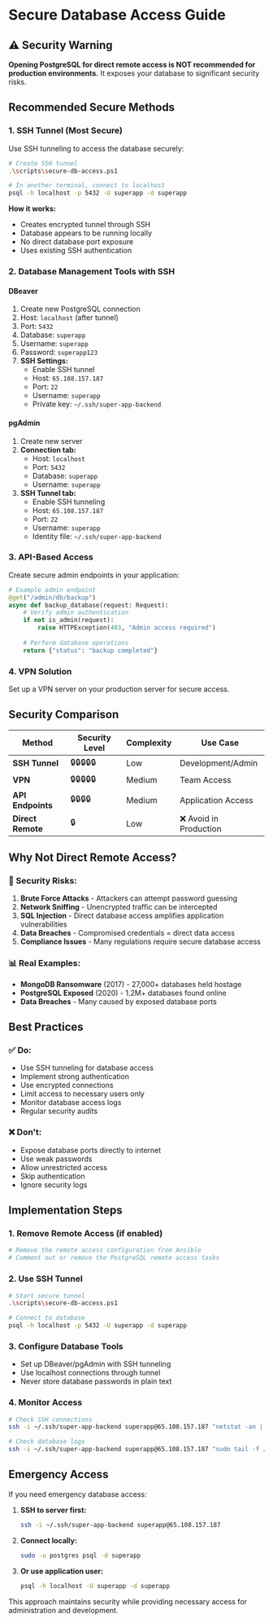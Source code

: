 # Secure Database Access Guide

## ⚠️ Security Warning

**Opening PostgreSQL for direct remote access is NOT recommended for production environments.** It exposes your database to significant security risks.

## Recommended Secure Methods

### 1. SSH Tunnel (Most Secure)

Use SSH tunneling to access the database securely:

```bash
# Create SSH tunnel
.\scripts\secure-db-access.ps1

# In another terminal, connect to localhost
psql -h localhost -p 5432 -U superapp -d superapp
```

**How it works:**
- Creates encrypted tunnel through SSH
- Database appears to be running locally
- No direct database port exposure
- Uses existing SSH authentication

### 2. Database Management Tools with SSH

#### DBeaver
1. Create new PostgreSQL connection
2. Host: `localhost` (after tunnel)
3. Port: `5432`
4. Database: `superapp`
5. Username: `superapp`
6. Password: `superapp123`
7. **SSH Settings:**
   - Enable SSH tunnel
   - Host: `65.108.157.187`
   - Port: `22`
   - Username: `superapp`
   - Private key: `~/.ssh/super-app-backend`

#### pgAdmin
1. Create new server
2. **Connection tab:**
   - Host: `localhost`
   - Port: `5432`
   - Database: `superapp`
   - Username: `superapp`
3. **SSH Tunnel tab:**
   - Enable SSH tunneling
   - Host: `65.108.157.187`
   - Port: `22`
   - Username: `superapp`
   - Identity file: `~/.ssh/super-app-backend`

### 3. API-Based Access

Create secure admin endpoints in your application:

```python
# Example admin endpoint
@get("/admin/db/backup")
async def backup_database(request: Request):
    # Verify admin authentication
    if not is_admin(request):
        raise HTTPException(403, "Admin access required")
    
    # Perform database operations
    return {"status": "backup completed"}
```

### 4. VPN Solution

Set up a VPN server on your production server for secure access.

## Security Comparison

| Method | Security Level | Complexity | Use Case |
|--------|---------------|------------|----------|
| **SSH Tunnel** | 🔒🔒🔒🔒🔒 | Low | Development/Admin |
| **VPN** | 🔒🔒🔒🔒🔒 | Medium | Team Access |
| **API Endpoints** | 🔒🔒🔒🔒 | Medium | Application Access |
| **Direct Remote** | 🔒 | Low | ❌ Avoid in Production |

## Why Not Direct Remote Access?

### 🚨 Security Risks:
1. **Brute Force Attacks** - Attackers can attempt password guessing
2. **Network Sniffing** - Unencrypted traffic can be intercepted
3. **SQL Injection** - Direct database access amplifies application vulnerabilities
4. **Data Breaches** - Compromised credentials = direct data access
5. **Compliance Issues** - Many regulations require secure database access

### 📊 Real Examples:
- **MongoDB Ransomware** (2017) - 27,000+ databases held hostage
- **PostgreSQL Exposed** (2020) - 1.2M+ databases found online
- **Data Breaches** - Many caused by exposed database ports

## Best Practices

### ✅ Do:
- Use SSH tunneling for database access
- Implement strong authentication
- Use encrypted connections
- Limit access to necessary users only
- Monitor database access logs
- Regular security audits

### ❌ Don't:
- Expose database ports directly to internet
- Use weak passwords
- Allow unrestricted access
- Skip authentication
- Ignore security logs

## Implementation Steps

### 1. Remove Remote Access (if enabled)
```bash
# Remove the remote access configuration from Ansible
# Comment out or remove the PostgreSQL remote access tasks
```

### 2. Use SSH Tunnel
```bash
# Start secure tunnel
.\scripts\secure-db-access.ps1

# Connect to database
psql -h localhost -p 5432 -U superapp -d superapp
```

### 3. Configure Database Tools
- Set up DBeaver/pgAdmin with SSH tunneling
- Use localhost connections through tunnel
- Never store database passwords in plain text

### 4. Monitor Access
```bash
# Check SSH connections
ssh -i ~/.ssh/super-app-backend superapp@65.108.157.187 "netstat -an | grep 5432"

# Check database logs
ssh -i ~/.ssh/super-app-backend superapp@65.108.157.187 "sudo tail -f /var/log/postgresql/postgresql-16-main.log"
```

## Emergency Access

If you need emergency database access:

1. **SSH to server first:**
   ```bash
   ssh -i ~/.ssh/super-app-backend superapp@65.108.157.187
   ```

2. **Connect locally:**
   ```bash
   sudo -u postgres psql -d superapp
   ```

3. **Or use application user:**
   ```bash
   psql -h localhost -U superapp -d superapp
   ```

This approach maintains security while providing necessary access for administration and development. 